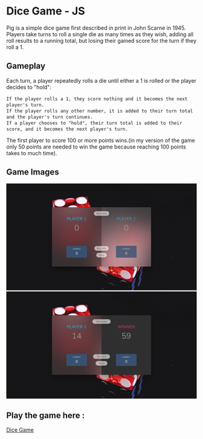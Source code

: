 # Dice Game - JS

Pig is a simple dice game first described in print in John Scarne in 1945. Players take turns to roll a single die as many times as they wish, adding all roll results to a running total, but losing their gained score for the turn if they roll a 1.

## Gameplay

Each turn, a player repeatedly rolls a die until either a 1 is rolled or the player decides to "hold":

    If the player rolls a 1, they score nothing and it becomes the next player's turn.
    If the player rolls any other number, it is added to their turn total and the player's turn continues.
    If a player chooses to "hold", their turn total is added to their score, and it becomes the next player's turn.

The first player to score 100 or more points wins.(in my version of the game only 50 points are needed to win the game because reaching 100 points takes to much time).

## Game Images

![screenshot1](./screenshots/dice-game-screenshot-1.png)
![screenshot2](./screenshots/dice-game-screenshot-2.png)

## Play the game here :
[Dice Game](https://razvanalexandru31.github.io/dice-game-JS/)